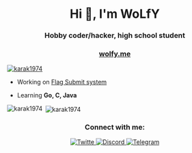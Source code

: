 <h1 align="center">Hi 👋, I'm WoLfY</h1>
<h3 align="center">Hobby coder/hacker, high school student</h3>
<h3 align="center"><a href="https://wolfy.me" target="blank">wolfy.me</a></h3>

<p align="left"> <a href="https://github.com/ryo-ma/github-profile-trophy"><img src="https://github-profile-trophy.vercel.app/?username=karak1974&theme=onedark" alt="karak1974" /></a> </p>

- Working on [Flag Submit system](https://github.com/karak1974/flag_submit_system)

- Learning **Go, C, Java**

<p><img align="left" src="https://github-readme-stats-eight-theta.vercel.app/api/top-langs/?username=karak1974&theme=onedark&layout=compact" alt="karak1974" /></p>

<p>&nbsp;<img align="center" src="https://github-readme-stats.vercel.app/api?username=karak1974&show_icons=true&locale=en&theme=onedark" alt="karak1974" /></p>

<h3 align="center">Connect with me:</h3>
<p align="center">
<a href="https://twitter.com/wolfy_42" target="blank">
    <img src="https://img.shields.io/badge/Twitter-blue?style=for-the-badge&logo=twitter&logoColor=white" alt="Twitte"/>
</a>
<a href="https://discords.com/bio/p/wolfylink" target="blank">
    <img src="https://img.shields.io/badge/Discord-blue?style=for-the-badge&logo=discord&logoColor=white" alt="Discord"/>
</a>
<a href="https://t.me/wolfy_42" target="blank">
    <img src="https://img.shields.io/badge/Telegram-blue?style=for-the-badge&logo=telegram&logoColor=white" alt="Telegram"/>
</a>
</p>

